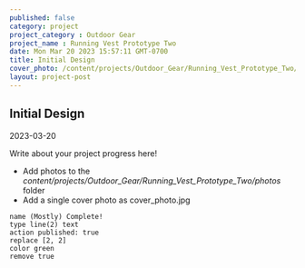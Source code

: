 ```yaml
---
published: false
category: project
project_category : Outdoor Gear
project_name : Running Vest Prototype Two
date: Mon Mar 20 2023 15:57:11 GMT-0700
title: Initial Design
cover_photo: /content/projects/Outdoor_Gear/Running_Vest_Prototype_Two/photos/cover_photo.jpg
layout: project-post
---
```


## Initial Design
2023-03-20


Write about your project progress here!

- Add photos to the *content/projects/Outdoor_Gear/Running_Vest_Prototype_Two/photos* folder
- Add a single cover photo as cover_photo.jpg



```button
name (Mostly) Complete!
type line(2) text
action published: true
replace [2, 2]
color green
remove true
```
